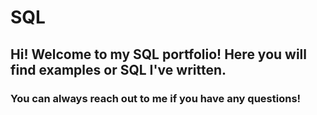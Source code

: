 # SQL

## Hi! Welcome to my SQL portfolio! Here you will find examples or SQL I've written. 

### You can always reach out to me if you have any questions!
